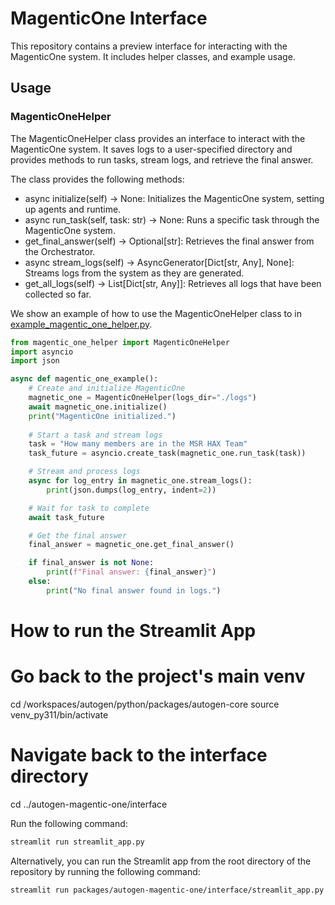 # MagenticOne Interface

This repository contains a preview interface for interacting with the MagenticOne system. It includes helper classes, and example usage.


## Usage

### MagenticOneHelper

The MagenticOneHelper class provides an interface to interact with the MagenticOne system. It saves logs to a user-specified directory and provides methods to run tasks, stream logs, and retrieve the final answer.

The class provides the following methods:
- async initialize(self) -> None: Initializes the MagenticOne system, setting up agents and runtime.
- async run_task(self, task: str) -> None: Runs a specific task through the MagenticOne system.
- get_final_answer(self) -> Optional[str]: Retrieves the final answer from the Orchestrator.
- async stream_logs(self) -> AsyncGenerator[Dict[str, Any], None]: Streams logs from the system as they are generated.
- get_all_logs(self) -> List[Dict[str, Any]]: Retrieves all logs that have been collected so far.

We show an example of how to use the MagenticOneHelper class to in [example_magentic_one_helper.py](example_magentic_one_helper.py).

```python
from magentic_one_helper import MagenticOneHelper
import asyncio
import json

async def magentic_one_example():
    # Create and initialize MagenticOne
    magnetic_one = MagenticOneHelper(logs_dir="./logs")
    await magnetic_one.initialize()
    print("MagenticOne initialized.")
    
    # Start a task and stream logs
    task = "How many members are in the MSR HAX Team"
    task_future = asyncio.create_task(magnetic_one.run_task(task))

    # Stream and process logs
    async for log_entry in magnetic_one.stream_logs():
        print(json.dumps(log_entry, indent=2))

    # Wait for task to complete
    await task_future

    # Get the final answer
    final_answer = magnetic_one.get_final_answer()

    if final_answer is not None:
        print(f"Final answer: {final_answer}")
    else:
        print("No final answer found in logs.")
```

# How to run the Streamlit App

# Go back to the project's main venv
cd /workspaces/autogen/python/packages/autogen-core
source venv_py311/bin/activate

# Navigate back to the interface directory
cd ../autogen-magentic-one/interface

Run the following command:

```bash
streamlit run streamlit_app.py
```

Alternatively, you can run the Streamlit app from the root directory of the repository by running the following command:

```bash
streamlit run packages/autogen-magentic-one/interface/streamlit_app.py
```